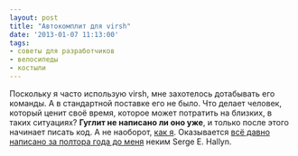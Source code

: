 ```yaml
---
layout: post
title: "Автокомплит для virsh"
date: '2013-01-07 11:13:00'
tags:
- советы для разработчиков
- велосипеды
- костыли
---
```


Поскольку я часто использую virsh, мне захотелось дотабывать его команды. А в стандартной поставке его не было. Что делает человек, который ценит своё время, которое может потратить на близких, в таких ситуациях? **Гуглит не написано ли оно уже**, и только после этого начинает писать код. А не наоборот, [как я](https://github.com/hordecore/configs/blob/master/virsh). Оказывается [всё давно написано за полтора года до меня](http://www.redhat.com/archives/libvir-list/2011-October/msg00141.html) неким Serge E. Hallyn.
